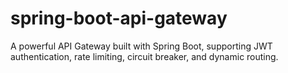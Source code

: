 # spring-boot-api-gateway
A powerful API Gateway built with Spring Boot, supporting JWT authentication, rate limiting, circuit breaker, and dynamic routing.
